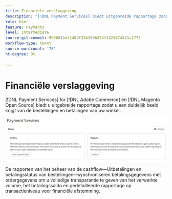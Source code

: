 ```yaml
---
title: Financiële verslaggeving
description: "[!DNL Payment Services] biedt uitgebreide rapportage zodat u een duidelijk overzicht kunt krijgen van de bestellingen en betalingen van uw winkel."
role: User
feature: Payments
level: Intermediate
source-git-commit: 9596815e31402f23b399b223f3221074331c1773
workflow-type: tm+mt
source-wordcount: '78'
ht-degree: 0%

---
```


# Financiële verslaggeving

[!DNL Payment Services] for [!DNL Adobe Commerce] en [!DNL Magento Open Source] biedt u uitgebreide rapportage zodat u een duidelijk beeld krijgt van de bestellingen en betalingen van uw winkel.

![Financiële verslagen](assets/reports-view.png)

De rapporten van het beheer van de cashflow—Uitbetalingen en betalingsstatus van bestellingen—synchroniseren betalingsgegevens met ordergegevens om u volledige transparantie te geven van het verwerkte volume, het betalingssaldo en gedetailleerde rapportage op transactieniveau voor financiële afstemming.
